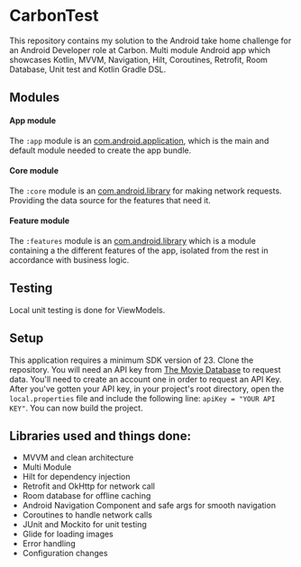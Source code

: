 # CarbonTest
This repository contains my solution to the Android take home challenge for an Android Developer role at Carbon.
Multi module Android app which showcases Kotlin, MVVM, Navigation, Hilt, Coroutines, Retrofit, Room Database, Unit test and Kotlin Gradle DSL.

## Modules

#### App module
The `:app` module is an [com.android.application](https://developer.android.com/studio/build/), which is the main and default module needed to create the app bundle.

#### Core module
The `:core` module is an [com.android.library](https://developer.android.com/studio/projects/android-library) for making network requests. Providing the data source for the features that need it.

#### Feature module
The `:features` module is an [com.android.library](https://developer.android.com/studio/projects/android-library) which is a module containing a the different features of the app, isolated from the rest in accordance with business logic.

## Testing
Local unit testing is done for ViewModels.

## Setup
This application requires a minimum SDK version of 23. Clone the repository. You will need an API key
from [The Movie Database](https://developers.themoviedb.org/3/) to request data. You'll need to create an account one in order to request
an API Key. After you've gotten your API key, in your project's root directory, open the ```local.properties``` file
and include the following line: ``` apiKey = "YOUR API KEY" ```. You can now build the project.

## Libraries used and things done:
- MVVM and clean architecture
- Multi Module 
- Hilt for dependency injection
- Retrofit and OkHttp for network call
- Room database for offline caching
- Android Navigation Component and safe args for smooth navigation
- Coroutines to handle network calls
- JUnit and Mockito for unit testing
- Glide for loading images
- Error handling
- Configuration changes